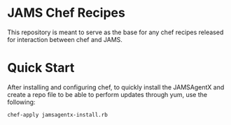 # JAMS Chef Recipes
This repository is meant to serve as the base for any chef recipes released for interaction between chef and JAMS.


# Quick Start
After installing and configuring chef, to quickly install the JAMSAgentX and create a repo file to be able to perform updates through yum, use the following:

```
chef-apply jamsagentx-install.rb
```